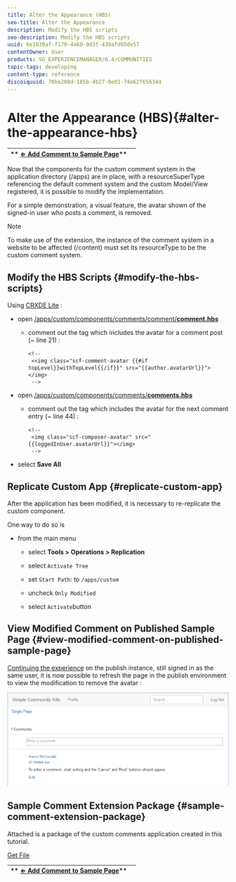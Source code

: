 ```yaml
---
title: Alter the Appearance (HBS)
seo-title: Alter the Appearance
description: Modify the HBS scripts
seo-description: Modify the HBS scripts
uuid: 6e1030af-f170-4a60-9d3f-439afd05de57
contentOwner: User
products: SG_EXPERIENCEMANAGER/6.4/COMMUNITIES
topic-tags: developing
content-type: reference
discoiquuid: 70be208d-185b-4b27-8e01-74e62f656344
---
```


# Alter the Appearance (HBS){#alter-the-appearance-hbs}

| ** [⇐ Add Comment to Sample Page](../../communities/using/extend-sample-page.md)** |  |
|---|---|

Now that the components for the custom comment system in the application directory (/apps) are in place, with a resourceSuperType referencing the default comment system and the custom Model/View registered, it is possible to modify the implementation.

For a simple demonstration, a visual feature, the avatar shown of the signed-in user who posts a comment, is removed.

>[!NOTE]
>
>To make use of the extension, the instance of the comment system in a website to be affected (/content) must set its resourceType to be the custom comment system.

## Modify the HBS Scripts {#modify-the-hbs-scripts}

Using [CRXDE Lite](../../sites/developing/using/developing-with-crxde-lite.md) :

* open [/apps/custom/components/comments/comment/**comment.hbs**](http://localhost:4502/crx/de/index.jsp#/apps/custom/components/comments/comment/comment.hbs)

    * comment out the tag which includes the avatar for a comment post (~ line 21) :

      ```    
      <!--
       <<img class="scf-comment-avatar {{#if topLevel}}withTopLevel{{/if}}" src="{{author.avatarUrl}}"></img>
       -->
      ```

* open [/apps/custom/components/comments/**comments.hbs**](http://localhost:4502/crx/de/index.jsp#/apps/custom/components/comments/comments.hbs)

    * comment out the tag which includes the avatar for the next comment entry (~ line 44) :

      ```    
      <!--
       <img class="scf-composer-avatar" src="{{loggedInUser.avatarUrl}}"></img>
       -->
      ```

* select **Save All**

## Replicate Custom App {#replicate-custom-app}

After the application has been modified, it is necessary to re-replicate the custom component.

One way to do so is

* from the main menu

    * select **Tools &gt; Operations &gt; Replication**
    * select `Activate Tree`
    * set `Start Path`: to `/apps/custom`
    
    * uncheck `Only Modified`
    * select `Activate`button

## View Modified Comment on Published Sample Page {#view-modified-comment-on-published-sample-page}

[Continuing the experience](../../communities/using/extend-sample-page.md#publish-sample-page) on the publish instance, still signed in as the same user, it is now possible to refresh the page in the publish environment to view the modification to remove the avatar :

![](assets/chlimage_1-81.png) 

## Sample Comment Extension Package {#sample-comment-extension-package}

Attached is a package of the custom comments application created in this tutorial.

[Get File](assets/sample-comment-extension-6-1-fp3.zip)

| ** [⇐ Add Comment to Sample Page](../../communities/using/extend-sample-page.md)** |  |
|---|---|

